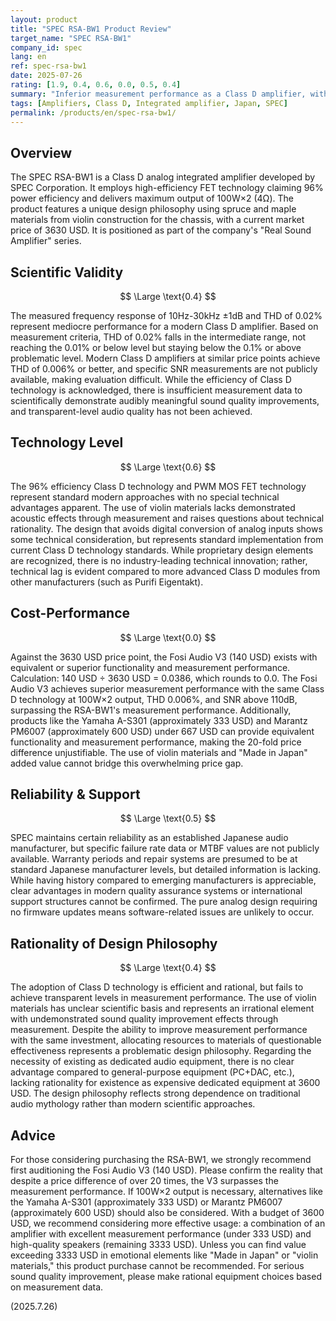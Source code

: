 ```yaml
---
layout: product
title: "SPEC RSA-BW1 Product Review"
target_name: "SPEC RSA-BW1"
company_id: spec
lang: en
ref: spec-rsa-bw1
date: 2025-07-26
rating: [1.9, 0.4, 0.6, 0.0, 0.5, 0.4]
summary: "Inferior measurement performance as a Class D amplifier, with equivalent functionality achievable for around 133 USD against a 3600 USD price point, resulting in extremely poor cost-performance"
tags: [Amplifiers, Class D, Integrated amplifier, Japan, SPEC]
permalink: /products/en/spec-rsa-bw1/
---
```

## Overview

The SPEC RSA-BW1 is a Class D analog integrated amplifier developed by SPEC Corporation. It employs high-efficiency FET technology claiming 96% power efficiency and delivers maximum output of 100W×2 (4Ω). The product features a unique design philosophy using spruce and maple materials from violin construction for the chassis, with a current market price of 3630 USD. It is positioned as part of the company's "Real Sound Amplifier" series.

## Scientific Validity

$$ \Large \text{0.4} $$

The measured frequency response of 10Hz-30kHz ±1dB and THD of 0.02% represent mediocre performance for a modern Class D amplifier. Based on measurement criteria, THD of 0.02% falls in the intermediate range, not reaching the 0.01% or below level but staying below the 0.1% or above problematic level. Modern Class D amplifiers at similar price points achieve THD of 0.006% or better, and specific SNR measurements are not publicly available, making evaluation difficult. While the efficiency of Class D technology is acknowledged, there is insufficient measurement data to scientifically demonstrate audibly meaningful sound quality improvements, and transparent-level audio quality has not been achieved.

## Technology Level

$$ \Large \text{0.6} $$

The 96% efficiency Class D technology and PWM MOS FET technology represent standard modern approaches with no special technical advantages apparent. The use of violin materials lacks demonstrated acoustic effects through measurement and raises questions about technical rationality. The design that avoids digital conversion of analog inputs shows some technical consideration, but represents standard implementation from current Class D technology standards. While proprietary design elements are recognized, there is no industry-leading technical innovation; rather, technical lag is evident compared to more advanced Class D modules from other manufacturers (such as Purifi Eigentakt).

## Cost-Performance

$$ \Large \text{0.0} $$

Against the 3630 USD price point, the Fosi Audio V3 (140 USD) exists with equivalent or superior functionality and measurement performance. Calculation: 140 USD ÷ 3630 USD = 0.0386, which rounds to 0.0. The Fosi Audio V3 achieves superior measurement performance with the same Class D technology at 100W×2 output, THD 0.006%, and SNR above 110dB, surpassing the RSA-BW1's measurement performance. Additionally, products like the Yamaha A-S301 (approximately 333 USD) and Marantz PM6007 (approximately 600 USD) under 667 USD can provide equivalent functionality and measurement performance, making the 20-fold price difference unjustifiable. The use of violin materials and "Made in Japan" added value cannot bridge this overwhelming price gap.

## Reliability & Support

$$ \Large \text{0.5} $$

SPEC maintains certain reliability as an established Japanese audio manufacturer, but specific failure rate data or MTBF values are not publicly available. Warranty periods and repair systems are presumed to be at standard Japanese manufacturer levels, but detailed information is lacking. While having history compared to emerging manufacturers is appreciable, clear advantages in modern quality assurance systems or international support structures cannot be confirmed. The pure analog design requiring no firmware updates means software-related issues are unlikely to occur.

## Rationality of Design Philosophy

$$ \Large \text{0.4} $$

The adoption of Class D technology is efficient and rational, but fails to achieve transparent levels in measurement performance. The use of violin materials has unclear scientific basis and represents an irrational element with undemonstrated sound quality improvement effects through measurement. Despite the ability to improve measurement performance with the same investment, allocating resources to materials of questionable effectiveness represents a problematic design philosophy. Regarding the necessity of existing as dedicated audio equipment, there is no clear advantage compared to general-purpose equipment (PC+DAC, etc.), lacking rationality for existence as expensive dedicated equipment at 3600 USD. The design philosophy reflects strong dependence on traditional audio mythology rather than modern scientific approaches.

## Advice

For those considering purchasing the RSA-BW1, we strongly recommend first auditioning the Fosi Audio V3 (140 USD). Please confirm the reality that despite a price difference of over 20 times, the V3 surpasses the measurement performance. If 100W×2 output is necessary, alternatives like the Yamaha A-S301 (approximately 333 USD) or Marantz PM6007 (approximately 600 USD) should also be considered. With a budget of 3600 USD, we recommend considering more effective usage: a combination of an amplifier with excellent measurement performance (under 333 USD) and high-quality speakers (remaining 3333 USD). Unless you can find value exceeding 3333 USD in emotional elements like "Made in Japan" or "violin materials," this product purchase cannot be recommended. For serious sound quality improvement, please make rational equipment choices based on measurement data.

(2025.7.26)
